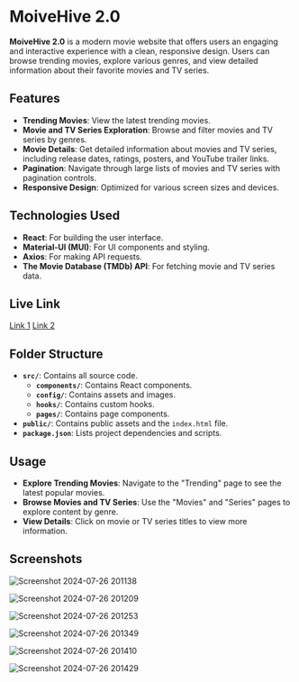 # MoiveHive 2.0

**MoiveHive 2.0** is a modern movie website that offers users an engaging and interactive experience with a clean, responsive design. Users can browse trending movies, explore various genres, and view detailed information about their favorite movies and TV series.

## Features

- **Trending Movies**: View the latest trending movies.
- **Movie and TV Series Exploration**: Browse and filter movies and TV series by genres.
- **Movie Details**: Get detailed information about movies and TV series, including release dates, ratings, posters, and YouTube trailer links.
- **Pagination**: Navigate through large lists of movies and TV series with pagination controls.
- **Responsive Design**: Optimized for various screen sizes and devices.

## Technologies Used

- **React**: For building the user interface.
- **Material-UI (MUI)**: For UI components and styling.
- **Axios**: For making API requests.
- **The Movie Database (TMDb) API**: For fetching movie and TV series data.

## Live Link

[Link 1](https://moviehive2.netlify.app/)  [Link 2](https://moviehive.vercel.app/)

## Folder Structure

- **`src/`**: Contains all source code.
  - **`components/`**: Contains React components.
  - **`config/`**: Contains assets and images.
  - **`hooks/`**: Contains custom hooks.
  - **`pages/`**: Contains page components.
- **`public/`**: Contains public assets and the `index.html` file.
- **`package.json`**: Lists project dependencies and scripts.

## Usage

- **Explore Trending Movies**: Navigate to the "Trending" page to see the latest popular movies.
- **Browse Movies and TV Series**: Use the "Movies" and "Series" pages to explore content by genre.
- **View Details**: Click on movie or TV series titles to view more information.

## Screenshots

![Screenshot 2024-07-26 201138](https://github.com/user-attachments/assets/63f3dfad-b652-4a56-9b77-a4b650152d43)

![Screenshot 2024-07-26 201209](https://github.com/user-attachments/assets/b70f74c6-8c1e-412e-8759-5186ba506f85)

![Screenshot 2024-07-26 201253](https://github.com/user-attachments/assets/c69d2ad8-4979-4ce3-b453-322bfe430404)

![Screenshot 2024-07-26 201349](https://github.com/user-attachments/assets/8d7eeb2a-5366-475f-8f59-f0a5b8b496d5)

![Screenshot 2024-07-26 201410](https://github.com/user-attachments/assets/90da0ab1-2b12-4fd7-bb9e-685c866e1e61)

![Screenshot 2024-07-26 201429](https://github.com/user-attachments/assets/850cd144-8b5b-4cd8-93b5-56cc63383aca)

